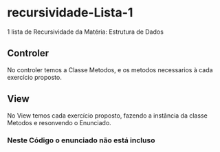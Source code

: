 # recursividade-Lista-1
1 lista de Recursividade da Matéria: Estrutura de Dados

## Controler
No controler temos a Classe Metodos, e os metodos necessarios à cada exercício proposto.

## View
No View temos cada exercício proposto, fazendo a instância da classe Metodos e resonvendo o Enunciado.
### Neste Código o enunciado não está incluso
